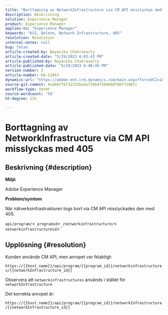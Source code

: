 ```yaml
---
title: "Borttagning av NetworkInfrastructure via CM API misslyckas med 405"
description: Beskrivning
solution: Experience Manager
product: Experience Manager
applies-to: "Experience Manager"
keywords: "KCS, Delete, Network Infrastructure, 405"
resolution: Resolution
internal-notes: null
bug: false
article-created-by: Nayanika Chakravarty
article-created-date: "5/29/2023 6:03:43 PM"
article-published-by: Nayanika Chakravarty
article-published-date: "5/29/2023 6:40:49 PM"
version-number: 2
article-number: KA-22063
dynamics-url: "https://adobe-ent.crm.dynamics.com/main.aspx?forceUCI=1&pagetype=entityrecord&etn=knowledgearticle&id=04918225-4bfe-ed11-8f6e-6045bd006793"
source-git-commit: 9cde6ff6f32333badef20b4f560668f86f7106fc
workflow-type: tm+mt
source-wordcount: '58'
ht-degree: 12%

---
```


# Borttagning av NetworkInfrastructure via CM API misslyckas med 405

## Beskrivning {#description}


<b>Miljö</b>

Adobe Experience Manager

<b>Problem/symtom</b>

När nätverksinfrastrukturen togs bort via CM API misslyckades den med 405.

`api/program/`&lt;` programid`>` /networkinfrastructure/`&lt;` networkinfrastructureid`>``


## Upplösning {#resolution}


Kunden använde CM API, men anropet var felaktigt:

`https://{{host_name}}/api/program/{{program_id}}/networkinfrastructures/{{networkInfrastructure_id}}`

Observera att `networkinfrastructures` används i stället för `networkInfrastructure`

Det korrekta anropet är:

`https://{{host_name}}/api/program/{{program_id}}/networkInfrastructure /{{networkInfrastructure_id}}`
